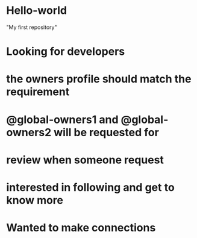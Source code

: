 # Hello-world
"My first repository"
# Looking for developers
# the owners profile should match the requirement 
# @global-owners1 and @global-owners2 will be requested for 
# review when someone request 
# interested in following and get to know more
# Wanted to make connections
